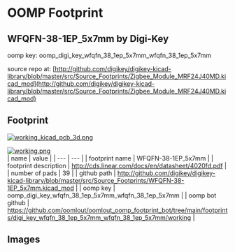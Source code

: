 # OOMP Footprint  
## WFQFN-38-1EP_5x7mm  by Digi-Key  
  
oomp key: oomp_digi_key_wfqfn_38_1ep_5x7mm_wfqfn_38_1ep_5x7mm  
  
source repo at: [http://github.com/digikey/digikey-kicad-library/blob/master/src/Source_Footprints/Zigbee_Module_MRF24J40MD.kicad_mod](http://github.com/digikey/digikey-kicad-library/blob/master/src/Source_Footprints/Zigbee_Module_MRF24J40MD.kicad_mod)  
## Footprint  
  
[![working_kicad_pcb_3d.png](working_kicad_pcb_3d_600.png)](working_kicad_pcb_3d.png)  
  
[![working.png](working_600.png)](working.png)  
| name | value | 
| --- | --- | 
| footprint name | WFQFN-38-1EP_5x7mm | 
| footprint description | http://cds.linear.com/docs/en/datasheet/4020fd.pdf | 
| number of pads | 39 | 
| github path | http://github.com/digikey/digikey-kicad-library/blob/master/src/Source_Footprints/WFQFN-38-1EP_5x7mm.kicad_mod | 
| oomp key | oomp_digi_key_wfqfn_38_1ep_5x7mm_wfqfn_38_1ep_5x7mm | 
| oomp bot github | https://github.com/oomlout/oomlout_oomp_footprint_bot/tree/main/footprints/digi_key_wfqfn_38_1ep_5x7mm_wfqfn_38_1ep_5x7mm/working | 
## Images  
